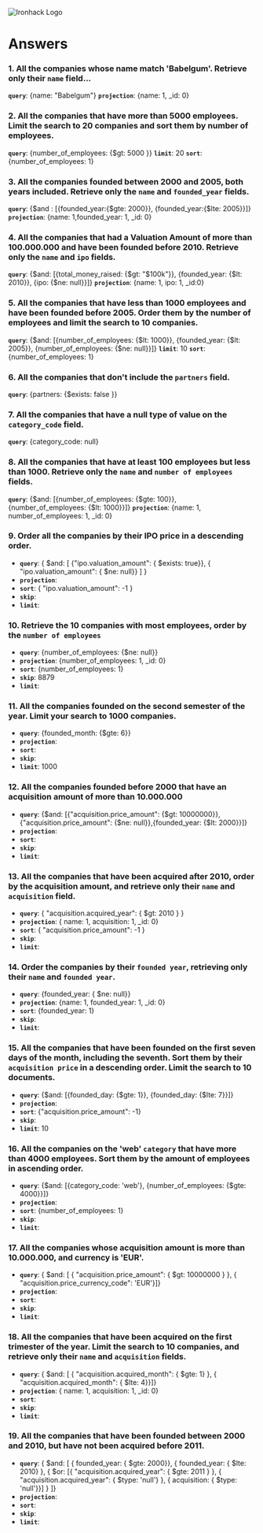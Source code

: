 ![Ironhack Logo](https://i.imgur.com/1QgrNNw.png)

# Answers

### 1. All the companies whose name match 'Babelgum'. Retrieve only their `name` field...

**`query`**: {name: "Babelgum"}
 **`projection`**: {name: 1, _id: 0}

### 2. All the companies that have more than 5000 employees. Limit the search to 20 companies and sort them by **number of employees**.
**`query`**: {number_of_employees: {$gt: 5000 }}
**`limit`**: 20
**`sort`**:  {number_of_employees: 1}

### 3. All the companies founded between 2000 and 2005, both years included. Retrieve only the `name` and `founded_year` fields.
**`query`**: {$and : [{founded_year:{$gte: 2000}}, {founded_year:{$lte: 2005}}]}
**`projection`**: {name: 1,founded_year: 1, _id: 0}

### 4. All the companies that had a Valuation Amount of more than 100.000.000 and have been founded before 2010. Retrieve only the `name` and `ipo` fields.
**`query`**: {$and: [{total_money_raised: {$gt: "$100k"}}, {founded_year: {$lt: 2010}}, {ipo: {$ne: null}}]}
**`projection`**: {name: 1, ipo: 1, _id:0} 

### 5. All the companies that have less than 1000 employees and have been founded before 2005. Order them by the number of employees and limit the search to 10 companies.
**`query`**: {$and: [{number_of_employees: {$lt: 1000}}, {founded_year: {$lt: 2005}}, {number_of_employees: {$ne: null}}]}
**`limit`**: 10
**`sort`**:  {number_of_employees: 1}

### 6. All the companies that don't include the `partners` field.
**`query`**: {partners: {$exists: false }}

### 7. All the companies that have a null type of value on the `category_code` field.
**`query`**: {category_code: null}

### 8. All the companies that have at least 100 employees but less than 1000. Retrieve only the `name` and `number of employees` fields.
**`query`**: {$and: [{number_of_employees: {$gte: 100}}, {number_of_employees: {$lt: 1000}}]}
**`projection`**:  {name: 1, number_of_employees: 1, _id: 0}

### 9. Order all the companies by their IPO price in a descending order.
- **`query`**: { $and: [ {"ipo.valuation_amount": { $exists: true}}, { "ipo.valuation_amount": { $ne: null}} ] }
- **`projection`**: 
- **`sort`**: { "ipo.valuation_amount": -1 }
- **`skip`**: 
- **`limit`**:

### 10. Retrieve the 10 companies with most employees, order by the `number of employees`
- **`query`**:  {number_of_employees: {$ne: null}}
- **`projection`**: {number_of_employees: 1, _id: 0}
- **`sort`**: {number_of_employees: 1}
- **`skip`**: 8879
- **`limit`**:

### 11. All the companies founded on the second semester of the year. Limit your search to 1000 companies.
- **`query`**: {founded_month: {$gte: 6}}
- **`projection`**: 
- **`sort`**: 
- **`skip`**: 
- **`limit`**: 1000

### 12. All the companies founded before 2000 that have an acquisition amount of more than 10.000.000
- **`query`**: {$and: [{"acquisition.price_amount": {$gt: 10000000}}, {"acquisition.price_amount": {$ne: null}},{founded_year: {$lt: 2000}}]}
- **`projection`**: 
- **`sort`**: 
- **`skip`**: 
- **`limit`**: 

### 13. All the companies that have been acquired after 2010, order by the acquisition amount, and retrieve only their `name` and `acquisition` field.
- **`query`**: { "acquisition.acquired_year": { $gt: 2010 } }
- **`projection`**: { name: 1, acquisition: 1, _id: 0}
- **`sort`**: { "acquisition.price_amount": -1 }
- **`skip`**: 
- **`limit`**: 

### 14. Order the companies by their `founded year`, retrieving only their `name` and `founded year`.
- **`query`**: {founded_year: { $ne: null}}
- **`projection`**: {name: 1, founded_year: 1, _id: 0}
- **`sort`**: {founded_year: 1}
- **`skip`**: 
- **`limit`**: 

### 15. All the companies that have been founded on the first seven days of the month, including the seventh. Sort them by their `acquisition price` in a descending order. Limit the search to 10 documents.
- **`query`**: {$and: [{founded_day: {$gte: 1}}, {founded_day: {$lte: 7}}]}
- **`projection`**: 
- **`sort`**: {"acquisition.price_amount": -1}
- **`skip`**: 
- **`limit`**: 10

### 16. All the companies on the 'web' `category` that have more than 4000 employees. Sort them by the amount of employees in ascending order.
- **`query`**: {$and: [{category_code: 'web'}, {number_of_employees: {$gte: 4000}}]}
- **`projection`**: 
- **`sort`**: {number_of_employees: 1}
- **`skip`**: 
- **`limit`**: 

### 17. All the companies whose acquisition amount is more than 10.000.000, and currency is 'EUR'.
- **`query`**: { $and: [ { "acquisition.price_amount": { $gt: 10000000 } }, { "acquisition.price_currency_code": 'EUR'}]}
- **`projection`**: 
- **`sort`**: 
- **`skip`**: 
- **`limit`**:

### 18. All the companies that have been acquired on the first trimester of the year. Limit the search to 10 companies, and retrieve only their `name` and `acquisition` fields.
- **`query`**: { $and: [ { "acquisition.acquired_month": { $gte: 1} }, { "acquisition.acquired_month": { $lte: 4}}]}
- **`projection`**: { name: 1, acquisition: 1, _id: 0}
- **`sort`**: 
- **`skip`**: 
- **`limit`**:

### 19. All the companies that have been founded between 2000 and 2010, but have not been acquired before 2011.
- **`query`**: { $and: [ { founded_year: { $gte: 2000}}, { founded_year: { $lte: 2010} }, { $or: [{ "acquisition.acquired_year": { $gte: 2011 } }, { "acquisition.acquired_year": { $type: 'null'} }, { acquisition: { $type: 'null'}}] } ]}
- **`projection`**: 
- **`sort`**: 
- **`skip`**: 
- **`limit`**:
